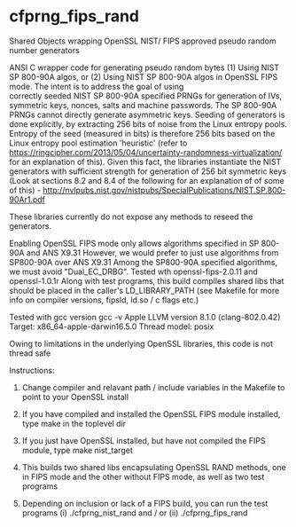 # cfprng_fips_rand
Shared Objects wrapping OpenSSL NIST/ FIPS approved pseudo random number generators

ANSI C wrapper code for 
generating pseudo random  bytes (1)  Using NIST SP 800-90A algos, or (2) 
Using NIST SP 800-90A algos in OpenSSL FIPS mode. 
The intent is to address the goal of using  
correctly seeded NIST SP 800-90A specified PRNGs for generation of IVs, 
symmetric keys, nonces, salts and machine passwords. The SP 800-90A PRNGs
cannot directly generate asymmetric keys. Seeding of generators is 
done explicitly, by extracting 256 bits of noise from the Linux entropy 
pools. Entropy of the seed (measured in bits) is therefore
256 bits based on the Linux entropy pool estimation 'heuristic' (refer to 
https://ringcipher.com/2013/05/04/uncertainty-randomness-virtualization/ 
for an explanation of this). Given this fact, the libraries 
instantiate the NIST generators 
with sufficient strength for generation of 256 bit symmetric keys 
(Look at sections 8.2 and 8.4 of the following for an explanation of 
of some of this) - 
http://nvlpubs.nist.gov/nistpubs/SpecialPublications/NIST.SP.800-90Ar1.pdf

These libraries currently do not expose any methods to reseed the generators. 

Enabling OpenSSL FIPS mode only allows algorithms 
specified in SP 800-90A and ANS X9.31
However, we would prefer to just use algorithms 
from SP800-90A over ANS X9.31
Among the SP800-90A specified algorithms, we 
must avoid "Dual_EC_DRBG". 
Tested wth openssl-fips-2.0.11 and openssl-1.0.1r
Along with test programs, this build compiles shared 
libs that should be placed in the caller's LD_LIBRARY_PATH 
(see Makefile for more info on compiler versions, 
fipsld, ld.so / c flags etc.)

Tested with gcc version 
gcc -v 
Apple LLVM version 8.1.0 (clang-802.0.42)
Target: x86_64-apple-darwin16.5.0
Thread model: posix

Owing to limitations in the underlying OpenSSL libraries, this code is not thread safe

Instructions:
1) Change compiler and relavant path / include variables in the Makefile 
   to point to your OpenSSL install

2) If you have compiled and installed the  OpenSSL FIPS module installed, 
  type make in the toplevel dir 

3) If you just have OpenSSL installed, but have not compiled the 
   FIPS module, type make nist_target
   
4) This builds two shared libs encapsulating OpenSSL RAND methods, 
   one in FIPS mode and the other without FIPS mode, as well as two test programs

5) Depending on inclusion or lack of a FIPS build, you can run the test programs (i) ./cfprng_nist_rand and / or 
  (ii) ./cfprng_fips_rand 
